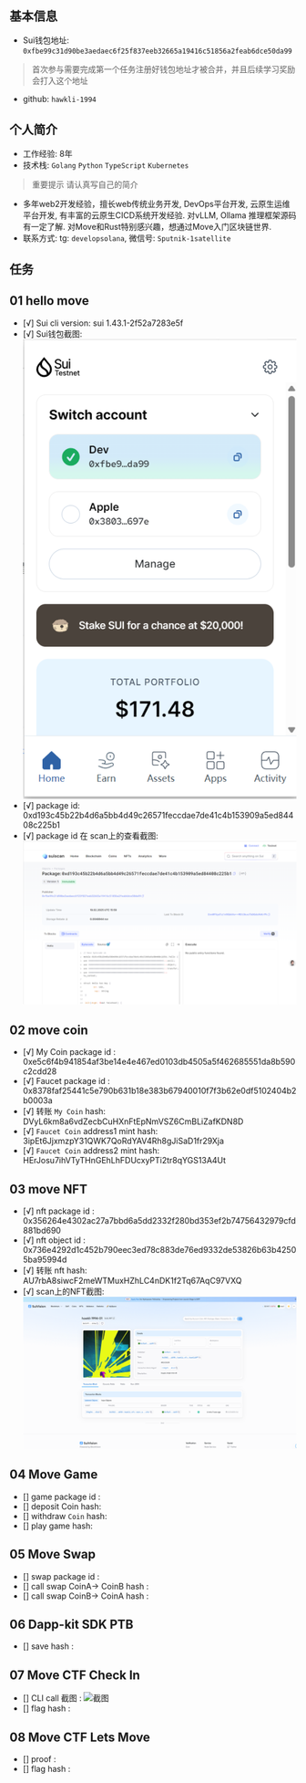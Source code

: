 ## 基本信息
- Sui钱包地址: `0xfbe99c31d90be3aedaec6f25f837eeb32665a19416c51856a2feab6dce50da99`
> 首次参与需要完成第一个任务注册好钱包地址才被合并，并且后续学习奖励会打入这个地址
- github: `hawkli-1994`

## 个人简介
- 工作经验: 8年
- 技术栈: `Golang` `Python` `TypeScript` `Kubernetes`
> 重要提示 请认真写自己的简介
- 多年web2开发经验，擅长web传统业务开发, DevOps平台开发, 云原生运维平台开发, 有丰富的云原生CICD系统开发经验. 对vLLM, Ollama 推理框架源码有一定了解. 
  对Move和Rust特别感兴趣，想通过Move入门区块链世界.
- 联系方式: tg: `developsolana`, 微信号: `Sputnik-1satellite`

## 任务

##   01 hello move  
- [√] Sui cli version: sui 1.43.1-2f52a7283e5f
- [√] Sui钱包截图: ![Sui钱包截图](./images/wallet.png)
- [√] package id: 0xd193c45b22b4d6a5bb4d49c26571feccdae7de41c4b153909a5ed84408c225b1
- [√] package id 在 scan上的查看截图:![Scan截图](./images/packageid.png)

##   02 move coin
- [√] My Coin package id : 0xe5c6f4b941854af3be14e4e467ed0103db4505a5f462685551da8b590c2cdd28
- [√] Faucet package id : 0x8378faf25441c5e790b631b18e383b67940010f7f3b62e0df5102404b2b0003a
- [√] 转账 `My Coin` hash: DVyL6km8a6vdZecbCuHXnFtEpNmVSZ6CmBLiZafKDN8D
- [√] `Faucet Coin` address1 mint hash: 3ipEt6JjxmzpY31QWK7QoRdYAV4Rh8gJiSaD1fr29Xja
- [√] `Faucet Coin` address2 mint hash: HErJosu7ihVTyTHnGEhLhFDUcxyPTi2tr8qYGS13A4Ut

##   03 move NFT
- [√] nft package id : 0x356264e4302ac27a7bbd6a5dd2332f280bd353ef2b74756432979cfd881bd690
- [√] nft object id : 0x736e4292d1c452b790eec3ed78c883de76ed9332de53826b63b42505ba95994d
- [√] 转账 nft  hash: AU7rbA8siwcF2meWTMuxHZhLC4nDK1f2Tq67AqC97VXQ
- [√] scan上的NFT截图:![Scan截图](./images/nft.png)

##   04 Move Game
- [] game package id :
- [] deposit Coin hash:
- [] withdraw `Coin` hash:
- [] play game hash:

##   05 Move Swap
- [] swap package id :
- [] call swap CoinA-> CoinB  hash :
- [] call swap CoinB-> CoinA  hash :

##   06 Dapp-kit SDK PTB
- [] save hash :

##   07 Move CTF Check In
- [] CLI call 截图 : ![截图](./images/你的图片地址)
- [] flag hash :

##   08 Move CTF Lets Move
- [] proof : 
- [] flag hash :

